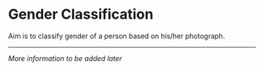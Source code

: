 # Gender Classification
 Aim is to classify gender of a person based on his/her photograph. 
 ***
 *More information to be added later*
